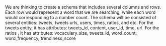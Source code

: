We are thinking to create a schema that includes several columns and rows. Each row would represent a word that we are searching, while each word would corresponding to a number count. 
The schema will be consisted of several entities: tweets, tweets urls, users, times, ratios, and etc. 
For the tweets entity, it has attributes: tweets_id, content, user_id, time, url.
For the ratios , it has attributes: vocaculary_size, tweets_id, word_count, word_frequency, trendiness_score
